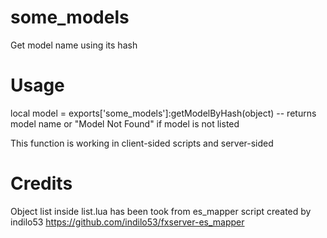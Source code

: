 # some_models
Get model name using its hash

# Usage

local model = exports['some_models']:getModelByHash(object) -- returns model name or "Model Not Found" if model is not listed

This function is working in client-sided scripts and server-sided

# Credits

Object list inside list.lua has been took from es_mapper script created by indilo53
https://github.com/indilo53/fxserver-es_mapper
